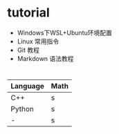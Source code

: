 # tutorial

* Windows下WSL+Ubuntu环境配置
* Linux 常用指令
* Git 教程
* Markdown 语法教程
# 
|Language|Math|
|---|----|
|C++|s|
|Python|s|
|-|s|

